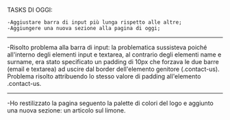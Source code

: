 TASKS DI OGGI:

    -Aggiustare barra di input più lunga rispetto alle altre;
    -Aggiungere una nuova sezione alla pagina di oggi;

---------------------------------------------------------

-Risolto problema alla barra di input: la problematica sussisteva poiché all'interno degli elementi input e textarea, al contrario degli elementi name e surname, era stato specificato un padding di 10px che forzava le due barre (email e textarea) ad uscire dal border dell'elemento genitore (.contact-us). Problema risolto attribuendo lo stesso valore di padding all'elemento .contact-us.

---------------------------------------------------------

-Ho restilizzato la pagina seguento la palette di colori del logo e aggiunto una nuova sezione: un articolo sul limone.